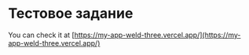 # Тестовое задание

You can check it at [https://my-app-weld-three.vercel.app/](https://my-app-weld-three.vercel.app/)
